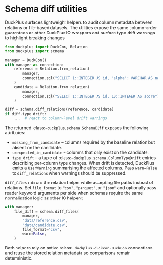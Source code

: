 # Schema diff utilities

DuckPlus surfaces lightweight helpers to audit column metadata between relations
or file-based datasets. The utilities expose the same column-order guarantees as
other DuckPlus IO wrappers and surface type drift warnings to highlight breaking
changes.

```python
from duckplus import DuckCon, Relation
from duckplus import schema

manager = DuckCon()
with manager as connection:
    reference = Relation.from_relation(
        manager,
        connection.sql("SELECT 1::INTEGER AS id, 'alpha'::VARCHAR AS name"),
    )
    candidate = Relation.from_relation(
        manager,
        connection.sql("SELECT 1::INTEGER AS id, 10::INTEGER AS score"),
    )

diff = schema.diff_relations(reference, candidate)
if diff.type_drift:
    ...  # react to column-level drift warnings
```

The returned :class:`~duckplus.schema.SchemaDiff` exposes the following
attributes:

* ``missing_from_candidate`` – columns required by the baseline relation but
  absent on the candidate.
* ``unexpected_in_candidate`` – columns that only exist on the candidate.
* ``type_drift`` – a tuple of :class:`~duckplus.schema.ColumnTypeDrift` entries
  describing per-column type changes. When drift is detected, DuckPlus emits a
  ``UserWarning`` summarising the affected columns. Pass ``warn=False`` to
  ``diff_relations`` when warnings should be suppressed.

`diff_files` mirrors the relation helper while accepting file paths instead of
relations. Set ``file_format`` to ``"csv"``, ``"parquet"``, or ``"json"`` and
optionally pass reader keyword arguments per side when schemas require the same
normalisation logic as other IO helpers:

```python
with manager:
    file_diff = schema.diff_files(
        manager,
        "data/reference.csv",
        "data/candidate.csv",
        file_format="csv",
        warn=False,
    )
```

Both helpers rely on active :class:`~duckplus.duckcon.DuckCon` connections and
reuse the stored relation metadata so comparisons remain deterministic.
